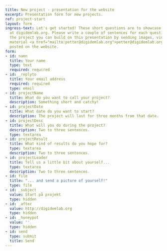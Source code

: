 ```yaml
---
title: New project - presentation for the website
excerpt: Presentation form for new projects.
ref: project-start
layout: form
ingress-text: Let's get started! These short questions are to showcase your project
  at digidemlab.org. Please write a couple of sentences for each question. During
  the project you can build on this presentation by sending images, videos and other
  material <a href="mailto:petter@digidemlab.org">petter@digidemlab.org</a> to be
  posted on the website.
form:
- id: namn
  title: Your name
  type: text
  required: required
- id: _replyto
  title: Your email address
  required: required
  type: email
- id: projectName
  title: What do you want to call your project?
  description: Something short and catchy!
- id: projectDate
  title: What date do you want to start?
  description: The project will last for three months from that date.
- id: projectDesc
  title: What will you do during the project?
  description: Two to three sentences.
  type: textarea
- id: projectResult
  title: What kind of results do you hope for?
  type: textarea
  description: Two to three sentences.
- id: projectLeader
  title: Tell us a little bit about yourself...
  type: textarea
  description: Two to three sentences.
- id: file
  title: "... and send a picture of yourself!"
  type: file
- id: _subject
  value: Start på projekt
  type: hidden
- id: _after
  value: http://digidemlab.org
  type: hidden
- id: _honeypot
  value: ''
  type: hidden
- id: send
  type: submit
  title: Send
---
```


